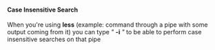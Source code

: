 #### Case Insensitive Search
When you're using __less__ (example: command through a pipe with some output coming from it) you can type *"* **-i** *"*
to be able to perform case insensitive searches on that pipe
